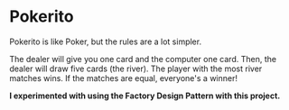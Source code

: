 # Pokerito

Pokerito is like Poker, but the rules are a lot simpler.

The dealer will give you one card and the computer one card.
Then, the dealer will draw five cards (the river).
The player with the most river matches wins. If the matches are equal, everyone's a winner!

**I experimented with using the Factory Design Pattern with this project.**
